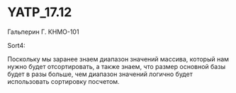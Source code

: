 # YATP_17.12
Гальперин Г. КНМО-101


Sort4:

Поскольку мы заранее знаем диапазон значений массива, который нам нужно будет отсортировать, а также знаем, что размер основной базы будет в разы больше, чем диапазон значений логично будет использовать сортировку посчетом.
